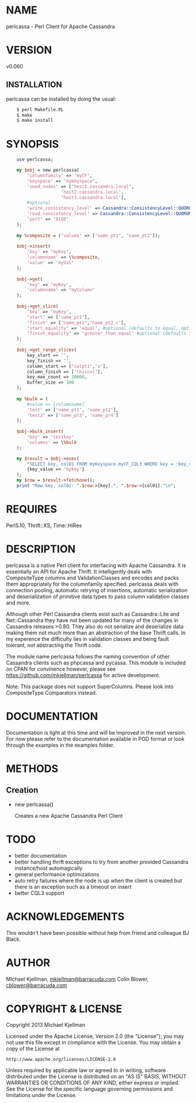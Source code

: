 # NAME

perlcassa - Perl Client for Apache Cassandra

# VERSION

v0.060

## INSTALLATION
perlcassa can be installed by doing the usual:
```bash
    $ perl Makefile.PL
    $ make
    $ make install
```

# SYNOPSIS

```perl
    use perlcassa;

    my $obj = new perlcassa(
        'columnfamily' => 'myCF',
        'keyspace' => 'myKeyspace',
        'seed_nodes' => ['host1.cassandra.local',
                     'host2.cassandra.local',
                     'host3.cassandra.local'],
        #optional
        'write_consistency_level' => Cassandra::ConsistencyLevel::QUORUM,
        'read_consistency_level' => Cassandra::ConsistencyLevel::QUORUM,
        'port' => '9160'
    );
    
    my %composite = ('values' => ['name_pt1', 'name_pt2']);
    
    $obj->insert(
        'key' => 'myKey',
        'columnname' => \%composite,
        'value' => 'myVal'
    );
    
    $obj->get(
        'key' => 'myKey',
        'columnname' => 'myColumn'
    );
    
    $obj->get_slice(
        'key' => 'myKey',
        'start' => ['name_pt1'],
        'finish' => ['name_pt2','name_pt2_c'],
        'start_equality' => 'equal', #optional (defaults to equal, options: equal, less_than_equal, or greater_than_equal)
        'finish_equality' => 'greater_than_equal' #optional (defaults to greater_than_equal, options: equal, less_than_equal, or greater_than_equal)
    );
    
    $obj->get_range_slices(
        key_start => '',
        key_finish => '',
        column_start => ['colpt1','a'],
        column_finish => ['thiscol'],
        key_max_count => 10000,
        buffer_size => 100
    );
    
    my %bulk = (
        #value => [columnname]
        'test' => ['name_pt1', 'name_pt2'],
        'test2' => ['name_pt3', 'name_pr4']
    );
    
    $obj->bulk_insert(
        'key' => 'testkey'
        'columns' => \%bulk
    );

    my $result = $obj->exec(
        "SELECT key, col01 FROM myKeyspace.myCF_CQL3 WHERE key = :key_value",
        {key_value => 'mykey'}
    );
    my $row = $result->fetchone();
    print "Row key, col01: ".$row->{key}.", ".$row->{col01}."\n";

```


# REQUIRES

Perl5.10, Thrift::XS, Time::HiRes 

# DESCRIPTION

perlcassa is a native Perl client for interfacing with Apache Cassandra. It is essentially an API for Apache Thrift. It intelligently deals with CompositeType columns and ValidationClasses and encodes and packs them appropriately for the columnfamily specified. perlcassa deals with connection pooling, automatic retrying of insertions, automatic serialization and deserialization of primitive data types to pass column validation classes and more.

Although other Perl Cassandra clients exist such as Cassandra::Lite and Net::Cassandra they have not been updated for many of the changes in Cassandra releases >0.80. They also do not serialize and deserialize data making them not much more than an abstraction of the base Thrift calls. In my experence the difficulty lies in validation classes and being fault tolerant, not abstracting the Thrift code.

The module name perlcassa follows the naming convention of other Cassandra clients such as phpcassa and pycassa. This module is included on CPAN for convinence however, please see https://github.com/mkjellman/perlcassa for active development.

Note: This package does not support SuperColumns. Please look into CompositeType Comparators instead.

# DOCUMENTATION

Documentation is light at this time and will be improved in the next version. For now please refer to the documentation available in POD format or look through the examples in the examples folder.

# METHODS

## Creation

- new perlcassa()

    Creates a new Apache Cassandra Perl Client

# TODO

- better documentation
- better handling thrift exceptions to try from another provided Cassandra instance/host automagically
- general performance optimizations
- auto retry failures where the node is up when the client is created but there is an exception such as a timeout on insert
- better CQL3 support

# ACKNOWLEDGEMENTS

This wouldn't have been possible without help from friend and colleague BJ Black.

# AUTHOR

Michael Kjellman, mkjellman@barracuda.com
Colin Blower, cblower@barracuda.com

# COPYRIGHT & LICENSE

Copyright 2013 Michael Kjellman

Licensed under the Apache License, Version 2.0 (the "License");
you may not use this file except in compliance with the License.
You may obtain a copy of the License at

    http://www.apache.org/licenses/LICENSE-2.0

Unless required by applicable law or agreed to in writing, software
distributed under the License is distributed on an "AS IS" BASIS,
WITHOUT WARRANTIES OR CONDITIONS OF ANY KIND, either express or implied.
See the License for the specific language governing permissions and
limitations under the License.
